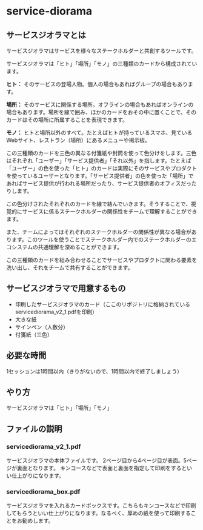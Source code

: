 # service-diorama
## サービスジオラマとは
サービスジオラマはサービスを様々なステークホルダーと共創するツールです。

サービスジオラマは「ヒト」「場所」「モノ」の三種類のカードから構成されています。

__ヒト：__ そのサービスの登場人物。個人の場合もあればグループの場合もあります。

__場所：__ そのサービスに関係する場所。オフラインの場合もあればオンラインの場合もあります。場所を線で囲み、ほかのカードをおその中に置くことで、そのカードはその場所に所属することを表現できます。

__モノ：__ ヒトと場所以外のすべて。たとえばヒトが持っているスマホ、見ているWebサイト、レストラン（場所）にあるメニューや掲示板。

この三種類のカードを三色の異なる付箋紙や封筒を使って色分けをします。三色はそれぞれ「ユーザー」「サービス提供者」「それ以外」を指します。たとえば「ユーザー」の色を使った「ヒト」のカードは実際にそのサービスやプロダクトを使っているユーザーとなります。「サービス提供者」の色を使った「場所」であればサービス提供が行われる場所だったり、サービス提供者のオフィスだったりします。

この色分けされたそれぞれのカードを線で結んでいきます。そうすることで、視覚的にサービスに係るステークホルダーの関係性をチームで理解することができます。

また、チームによってはそれぞれのステークホルダーの関係性が異なる場合があります。このツールを使うことでステークホルダー内でのステークホルダーのエコシステムの共通理解を深めることができます。

この三種類のカードを組み合わせることでサービスやプロダクトに関わる要素を洗い出し、それをチームで共有することができます。
## サービスジオラマで用意するもの
- 印刷したサービスジオラマのカード（ここのリポジトリに格納されているservicediorama_v2_1.pdfを印刷）
- 大きな紙
- サインペン（人数分）
- 付箋紙（三色）
## 必要な時間
1セッションは1時間以内（きりがないので、1時間以内で終了しましょう）
## やり方
サービスジオラマは「ヒト」「場所」「モノ」
## ファイルの説明
### servicediorama_v2_1.pdf
サービスジオラマの本体ファイルです。 2ページ目から4ページ目が表面。5ページが裏面となります。 キンコースなどで表面と裏面を指定して印刷をするといい仕上がりになります。
### servicediorama_box.pdf
サービスジオラマを入れるカードボックスです。こちらもキンコースなどで印刷してもらうといい仕上がりになります。なるべく、厚めの紙を使って印刷することをお勧めします。
